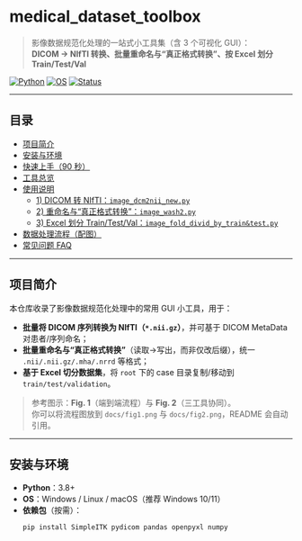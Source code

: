 # medical_dataset_toolbox

> 影像数据规范化处理的一站式小工具集（含 3 个可视化 GUI）：  
> **DICOM → NIfTI 转换、批量重命名与“真正格式转换”、按 Excel 划分 Train/Test/Val**

[![Python](https://img.shields.io/badge/Python-3.8%2B-blue)](https://www.python.org/)
[![OS](https://img.shields.io/badge/OS-Windows%20%7C%20Linux%20%7C%20macOS-informational)](#)
[![Status](https://img.shields.io/badge/Status-Active-brightgreen)](#)
<!-- 如果已确定开源协议，可替换下面的 Badge；否则先留空或写 TBD -->
<!-- [![License](https://img.shields.io/badge/License-MIT-green.svg)](LICENSE) -->

---

## 目录
- [项目简介](#项目简介)
- [安装与环境](#安装与环境)
- [快速上手（90 秒）](#快速上手90-秒)
- [工具总览](#工具总览)
- [使用说明](#使用说明)
  - [1) DICOM 转 NIfTI：`image_dcm2nii_new.py`](#1-dicom-转-niftiimage_dcm2nii_newpy)
  - [2) 重命名与“真正格式转换”：`image_wash2.py`](#2-重命名与真正格式转换image_wash2py)
  - [3) Excel 划分 Train/Test/Val：`image_fold_divid_by_train&test.py`](#3-excel-划分-traintestvalimage_fold_divid_by_traintestpy)
- [数据处理流程（配图）](#数据处理流程配图)
- [常见问题 FAQ](#常见问题-faq)


---

## 项目简介

本仓库收录了影像数据规范化处理中的常用 GUI 小工具，用于：
- **批量将 DICOM 序列转换为 NIfTI（`*.nii.gz`）**，并可基于 DICOM MetaData 对患者/序列命名；
- **批量重命名与“真正格式转换”**（读取→写出，而非仅改后缀），统一 `.nii/.nii.gz/.mha/.nrrd` 等格式；
- **基于 Excel 切分数据集**，将 `root` 下的 case 目录复制/移动到 `train/test/validation`。

> 参考图示：**Fig. 1**（端到端流程）与 **Fig. 2**（三工具协同）。  
> 你可以将流程图放到 `docs/fig1.png` 与 `docs/fig2.png`，README 会自动引用。

---

## 安装与环境

- **Python**：3.8+
- **OS**：Windows / Linux / macOS（推荐 Windows 10/11）
- **依赖包**（按需）：
  ```bash
  pip install SimpleITK pydicom pandas openpyxl numpy

  
